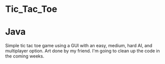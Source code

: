 # Tic_Tac_Toe
# Java
Simple tic tac toe game using a GUI with an easy, medium, hard AI, and multiplayer option. Art done by my friend. I'm going to clean up the code in the coming weeks.
